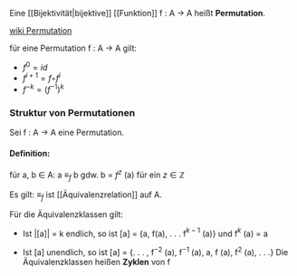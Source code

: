 Eine [[Bijektivität|bijektive]] [[Funktion]] f : A → A heißt **Permutation**.

[wiki Permutation](https://de.wikipedia.org/wiki/Permutation)

für eine Permutation f : A → A gilt:
- $f^0 = id$
- $f^{i+1} = f ◦ f^i$ 
- $f^{−k} = (f^{ −1} )^k$

### Struktur von Permutationen
Sei f : A → A eine Permutation. 
#### Definition: 
für  a, b ∈ A: 
a $≡_f$ b   gdw.   b = $f^z$ (a)    für ein $z ∈ \mathbb Z$ 

Es gilt: $≡_f$ ist [[Äquivalenzrelation]] auf  A. 

Für die Äquivalenzklassen gilt: 

- Ist |\[a]| = k endlich, so ist \[a] = {a, f(a), . . . f$^{k-1}$ (a)} und f$^k$ (a) = a 

- Ist \[a] unendlich, so ist \[a] = {. . . , f$^{ −2}$ (a), f$^{ −1}$ (a), a, f (a), f$^{2}$ (a), . . .} Die Äquivalenzklassen heißen **Zyklen** von f

